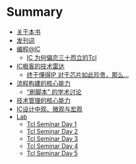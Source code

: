 # Summary

* [关于本书](README.md)
* [发刊词](./chapter/preface.md)
* [编程@IC]()
  * [IC 为何偏恋三十而立的Tcl](./chapter/ic_love_tcl.md)
* [IC极客的技术雷达]()
  * [终于懂得IP 对于芯片如此珍贵，那么...](./chapter/ip_for_chip.md)
* [流程构建的核心能力]()
  * [“刷脚本” 的学术讨论](./chapter/ic_flow_meaning.md)
* [技术管理的核心能力]()
* [IC设计中观、微观与宏观]()
* [Lab](lab/intro.md)
  * [Tcl Seminar Day 1](lab/1.1.1.md)
  * [Tcl Seminar Day 2](lab/1.1.2.md)
  * [Tcl Seminar Day 3](lab/1.1.3.md)
  * [Tcl Seminar Day 4](lab/1.1.4.md)
  * [Tcl Seminar Day 5](lab/1.1.5.md)